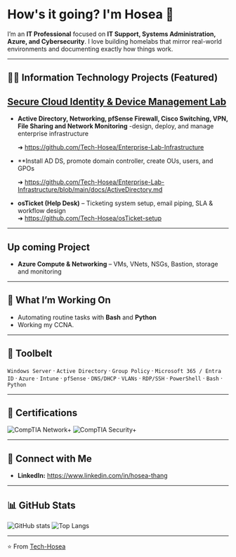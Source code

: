 # How's it going? I'm Hosea 👋

I’m an **IT Professional** focused on **IT Support, Systems Administration, Azure, and Cybersecurity**. 
I love building homelabs that mirror real-world environments and documenting exactly how things work.

---

## 👨‍💻 Information Technology Projects (Featured)

## [Secure Cloud Identity & Device Management Lab](https://github.com/Tech-Hosea/Secure-Cloud-Identity-Device-Management-Lab)

- **Active Directory, Networking, pfSense Firewall, Cisco Switching, VPN, File Sharing and Network Monitoring** -design, deploy, and manage enterprise infrastructure
  
  ➜ https://github.com/Tech-Hosea/Enterprise-Lab-Infrastructure
- **Install AD DS, promote domain controller, create OUs, users, and GPOs
  
  ➜ https://github.com/Tech-Hosea/Enterprise-Lab-Infrastructure/blob/main/docs/ActiveDirectory.md
  
- **osTicket (Help Desk)** – Ticketing system setup, email piping, SLA & workflow design  
  ➜ https://github.com/Tech-Hosea/osTicket-setup

---
## Up coming Project 
- **Azure Compute & Networking** – VMs, VNets, NSGs, Bastion, storage and monitoring
---

## 🎯 What I’m Working On
- Automating routine tasks with **Bash** and **Python**
- Working my CCNA.

---

## 🧰 Toolbelt
`Windows Server` · `Active Directory` · `Group Policy` · `Microsoft 365 / Entra ID` · `Azure` · `Intune` · `pfSense` · `DNS/DHCP` · `VLANs` · `RDP/SSH` · `PowerShell` · `Bash` · `Python`

---

## 🏅 Certifications
![CompTIA Network+](https://img.shields.io/badge/CompTIA-Network%2B-EA1F22?logo=comptia&logoColor=white)
![CompTIA Security+](https://img.shields.io/badge/CompTIA-Security%2B-EA1F22?logo=comptia&logoColor=white)

---

## 🤳 Connect with Me
- **LinkedIn:** https://www.linkedin.com/in/hosea-thang
---

## 📊 GitHub Stats
![GitHub stats](https://github-readme-stats.vercel.app/api?username=Tech-Hosea&show_icons=true&theme=tokyonight)
![Top Langs](https://github-readme-stats.vercel.app/api/top-langs/?username=Tech-Hosea&layout=compact&theme=tokyonight)

---

⭐️ From [Tech-Hosea](https://github.com/Tech-Hosea)
